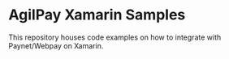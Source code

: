 # AgilPay Xamarin Samples

This repository houses code examples on how to integrate with Paynet/Webpay on Xamarin.
